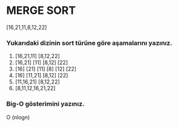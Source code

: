 # MERGE SORT

[16,21,11,8,12,22]

### Yukarıdaki dizinin sort türüne göre aşamalarını yazınız.
1. [16,21,11]       [8,12,22]
2. [16,21] [11]    [8,12] [22]
3. [16] [21] [11]   [8] [12] [22]
4. [16] [11,21]   [8,12]  [22]
5. [11,16,21]  [8,12,22]
6. [8,11,12,16,21,22]

### Big-O gösterimini yazınız.

O (nlogn)